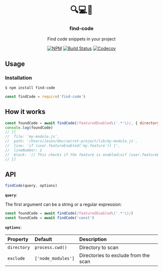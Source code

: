 <h1 align="center">🔍💻🔎</h1>
<h3 align="center">find-code</h3>
<p align="center">Find code snippets in your project<p>
<p align="center"><a href="https://npmjs.com/package/find-code"><img src="https://badgen.net/npm/v/find-code" alt="NPM"></a> <a href="https://travis-ci.com/JasonEtco/find-code"><img src="https://badgen.now.sh/travis/JasonEtco/find-code" alt="Build Status"></a> <a href="https://codecov.io/gh/JasonEtco/find-code/"><img src="https://badgen.now.sh/codecov/c/github/JasonEtco/find-code" alt="Codecov"></a></p>

## Usage

### Installation

```sh
$ npm install find-code
```

```js
const findCode = require('find-code')
```

## How it works

```js
const foundCode = await findCode(/featuredEnabled\('.*'\)/, { directory: './lib' })
console.log(foundCode)
// [{
//  file: 'my-module.js',
//  path: '/Users/Jason/dev/secret-project/lib/my-module.js',
//  line: 'if (user.featureEnabled('my-feature')) {',
//  lineNumber: 2
//  block: '// This checks if the feature is enabled\nif (user.featureEnabled('my-feature')) {\nconsole.log('Yay!')
// }]
```

## API

```js
findCode(query, options)
```

**`query`**:

The first argument can be a string or a regular expression:

```js
const foundCode = await findCode(/featuredEnabled\('.*'\)/)
const foundCode = await findCode('const')
```

**`options`**:

| Property | Default | Description |
| :--- | :--- | :--- |
| `directory` | `process.cwd()` | Directory to scan |
| `exclude` | `['node_modules']` | Directories to exclude from the scan
